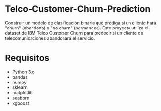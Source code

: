 # Telco-Customer-Churn-Prediction
Construir un modelo de clasificación binaria que prediga si un cliente hará "churn" (abandona) o "no churn" (permanece).
Este proyecto utiliza el dataset de IBM Telco Customer Churn para predecir si un cliente de telecomunicaciones abandonará el servicio.
# Requisitos
- Python 3.x
- pandas
- numpy
- sklearn
- matplotlib
- seaborn
- xgboost
